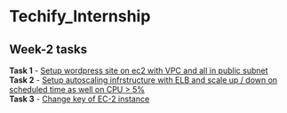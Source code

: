 # Techify_Internship
## Week-2 tasks 
  <b> Task 1</b> - [Setup wordpress site on ec2 with VPC and all in public subnet](https://github.com/abd8126/Techify_Internship/blob/main/Task%201.pdf)<br>
  <b> Task 2</b> - [Setup autoscaling infrstructure with ELB and scale up / down on scheduled time as well on CPU > 5%](https://github.com/abd8126/Techify_Internship/blob/main/Task%202.pdf)<br>
  <b> Task 3</b> - [Change key of EC-2 instance](https://github.com/abd8126/Techify_Internship/blob/main/Task%203(Approach-2).pdf)<br>

